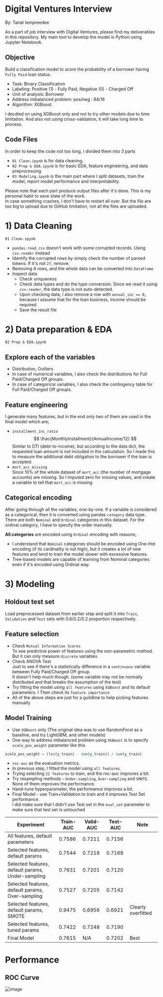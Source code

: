 # Digital Ventures Interview
By: Tanat Iempreedee

As a part of job interview with Digital Ventures, please find my deliverables in this repository.
My main tool to develop the model is Python using Jupyter Notebook.

## Objective
Build a classfication model to score the probability of a borrower having `Fully Paid` loan status.
- Task: Binary Classification
- Labeling: Positive (1) - Fully Paid, Negative (0) - Charged Off
- Unit of analysis: Borrower
- Address imbalanced problem: pos/neg : 84/16
- Algorithm: XGBoost

I decdied on using XGBoost only and not to try other models due to time limitation. And also not using cross-validation, it will take long time to process.

## Code Files
In order to keep the code not too long, I divided them into 3 parts
- `01 Clean.ipynb` is for data cleaning.
- `02 Prep & EDA.ipynb` is for basic EDA, feature engineering, and data preprocessing
- `03 Modeling.ipynb` is the main part where I split datasets, train the model, report model performance and interpretability.

Please note that each part produce output files after it's done. This is my personal habit to save state of the work.  
In case something crashes, I don't have to restart all over. But the file are too big to upload due to GitHub limitation, not all the files are uploaded.

# 1) Data Cleaning
`01 Clean.ipynb`
- `pandas.read_csv` doesn't work with some corrupted records. Using `csv.reader` instead
- Identify the corrupted rows by simply check the number of parsed tokens. If it's not `27`, remove.  
- Removing 4 rows, and the whole data can be converted into `DataFrame`
- Inspect data
  - Check uniqueness
  - Check data types and do the type conversion. Since we read it using `csv.reader`, the data type is not auto-detected.
  - Upon checking data, I also remove a row with `annual_inc == 0`, because I assume that for the loan business, income should be required.
  - Save the result file

# 2) Data preparation & EDA
`02 Prep & EDA.ipynb`
## Explore each of the variables
 - Distribution, Outliers
 - In case of numerical variables, I also check the distributions for Full Paid/Charged Off groups.
 - In case of categorical variables, I also check the contingency table for Full Paid/Charged Off groups.
## Feature engineering
I generate many features, but in the end only two of them are used in the final model which are;
- `installment_inc_ratio`  
$$ \frac{MonthlyInstallment}{AnnualIncome/12} $$
Similar to DTI (debt-to-income), but according to the data dict, the requested loan amount is not included in the calculation. So I made this to measure the additional debt obligation to the borrower if the loan is accepted.
- `mort_acc_missing`  
Since 10% of the whole dataset of `mort_acc` (the number of mortgage accounts) are missing. So I imputed zero for missing values, and create a variable to tell that `mort_acc` is missing
## Categorical encoding
After going through all the variables, one-by-one. If a variable is considered as a categorical, then it is converted using pandas `category` data type. There are both `Nominal` and `Ordinal` categories in this dataset. For the ordinal category, I have to specify the order manually.  

**All categories** are encoded using `Ordinal` encoding with reasons;  
- I understand that `Nominal` categories should be encoded using One-Hot encoding (if its cardinality is not high), but it creates a lot of new features and tend to train the model slower with excessive features.  
- Tree-based models are capable of learning from Nominal categories even if it's encoded using Ordinal way.

# 3) Modeling

## Holdout test set
Load preprocessed dataset from earlier step and split it into `Train`, `Validation` and `Test` sets with 0.6/0.2/0.2 proportion respectively.

## Feature selection
- Check `Mutual Information Scores`  
To see predictive power of features using the non-parametric method. But it can only measure `discrete` variables
- Check ANOVA Test  
Just to see if there's a statistically difference in a `continuous` variable between Fully Paid/Charged Off group.  
It doesn't help much though. (some variable may not be normally distributed and that breaks the assumption of the test)
- Try fitting the model using `all features` using `XGBoost` and its default parameters. I Then check its `feature importance`
- All of the above steps are just for a guildline to help picking features manually

## Model Training
- Use `XGBoost` only (The original idea was to use RandomForst as a baseline, and try LightGBM, and other models)
- One way to address imbalanced problem using `XGBoost` is to specify `scale_pos_weight` parameter like this  
```Python
scale_pos_weight = (len(y_train) - sum(y_train)) / sum(y_train)
```
- `roc-auc` as the evaluation metrics.
- In previous step, I fitted the model using `all features`.
- Trying selecting `22 features` to train, and the roc-auc improves a bit. 
- Try resampling methods - `Under-sampling`, `Over-sampling` and `SMOTE`. None of them improves the performance.
- Hand-tune hyperparameter, the performance improves a bit.
- Final Model - use Train+Validation to train and it improves Test Set performance.  
I did make sure that I didn't use Test set in the `eval_set` parameter to make sure that test set is untouched

| Experiment | Train-AUC | Valid-AUC | Test-AUC | Note |
|---|---|---|---|---|
| All features, default parameters | 0.7586 | 0.7211 | 0.7156 | |
| Selected features, default params | 0.7544 | 0.7218 | 0.7169 | |
| Selected features, default params, Under-sampling | 0.7631 | 0.7201 | 0.7120 | |
| Selected features, default params, Over-sampling | 0.7527 | 0.7205 | 0.7142 | |
| Selected features, default params, SMOTE | 0.9475 | 0.6956 | 0.6921 | Clearly overfitted |
| Selected features, tuned params | 0.7422 | 0.7248 | 0.7190 | |
| Final Model | 0.7615 | N/A | 0.7202 | Best |

# Performance
## ROC Curve
![image](https://user-images.githubusercontent.com/11977931/174436934-22457ce7-40df-4fab-b473-46ec0f93e903.png)



